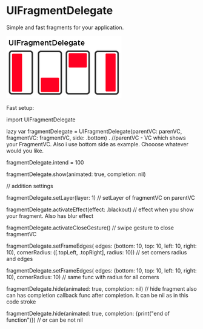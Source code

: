 # UIFragmentDelegate
Simple and fast fragments for your application. 

![alt text](https://github.com/Jeytery/UIFragmentDelegate//blob/master/UIFragmentDelegate_v1.png?raw=true)



Fast setup:

import UIFragmentDelegate

lazy var fragmentDelegate = UIFragmentDelegate(parentVC: parenVC, fragmentVC: fragmentVC, side: .bottom)
.
//parentVC - VC which shows your FragmentVC. Also i use bottom side as example. Chooose whatever would you like.

fragmentDelegate.intend = 100

fragmentDelegate.show(animated: true, completion: nil)


// addition settings 

fragmentDelegate.setLayer(layer: 1)                // setLayer of fragmentVC on parentVC

fragmentDelegate.activateEffect(effect: .blackout) // effect when you show your fragment. Also has blur effect 

fragmentDelegate.activateCloseGesture()            // swipe gesture to close fragmentVC

fragmentDelegate.setFrameEdges( edges: (bottom: 10, top: 10, left: 10, right: 10), cornerRadius: ([.topLeft, .topRight], radius: 10)) // set corners radius and edges 

fragmentDelegate.setFrameEdges( edges: (bottom: 10, top: 10, left: 10, right: 10), cornerRadius: 10) // same func with radius for all corners 

fragmentDelegate.hide(animated: true, completion: nil) // hide fragment also can has completion callback func after completion. It can be nil as in this code 
stroke 

fragmentDelegate.hide(animated: true, completion: {print("end of function")}) // or can be not nil

